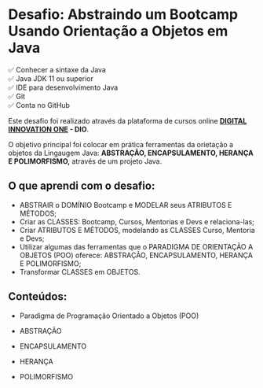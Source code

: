 # Desafio: Abstraindo um Bootcamp Usando Orientação a Objetos em Java

<p>
✅ Conhecer a sintaxe da Java<br>
✅ Java JDK 11 ou superior<br>
✅ IDE para desenvolvimento Java<br>
✅ Git<br>
✅ Conta no GitHub<br>
</p>

Este desafio foi realizado através da plataforma de cursos online <strong><a href="https://web.digitalinnovation.one/">DIGITAL INNOVATION ONE</a> - DIO</strong>.

O objetivo principal foi colocar em prática ferramentas da orietação a objetos da Lingaugem Java: <strong>ABSTRAÇÃO, ENCAPSULAMENTO, HERANÇA E POLIMORFISMO,</strong> através de um projeto Java. </p>

## O que aprendi com o desafio:

- ABSTRAIR o DOMÍNIO Bootcamp e MODELAR seus ATRIBUTOS E MÉTODOS;
- Criar as CLASSES: Bootcamp, Cursos, Mentorias e Devs e relaciona-las;
- Criar ATRIBUTOS E MÉTODOS, modelando as CLASSES Curso, Mentoria e Devs;
- Utilizar algumas das ferramentas que o PARADIGMA DE ORIENTAÇÃO A OBJETOS (POO) oferece: ABSTRAÇÃO, ENCAPSULAMENTO, HERANÇA E POLIMORFISMO;
- Transformar CLASSES em OBJETOS.

## Conteúdos:

- Paradigma de Programação Orientado a Objetos (POO)

- ABSTRAÇÃO

- ENCAPSULAMENTO

- HERANÇA

- POLIMORFISMO
